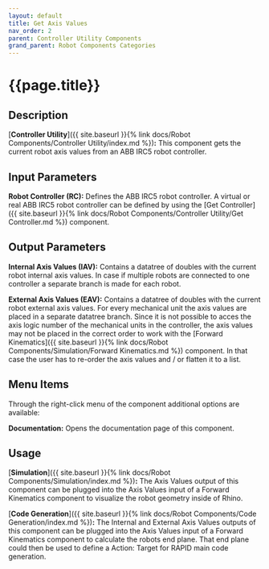 ```yaml
---
layout: default
title: Get Axis Values
nav_order: 2
parent: Controller Utility Components
grand_parent: Robot Components Categories
---
```


# **{{page.title}}**

## **Description**

[**Controller Utility**]({{ site.baseurl }}{% link docs/Robot Components/Controller Utility/index.md %})**:** This component gets the current robot axis values from an ABB IRC5 robot controller.

## **Input Parameters**

**Robot Controller (RC):** Defines the ABB IRC5 robot controller. A virtual or real ABB IRC5 robot controller can be defined by using the [Get Controller]({{ site.baseurl }}{% link docs/Robot Components/Controller Utility/Get Controller.md %}) component.

## **Output Parameters**

**Internal Axis Values (IAV):** Contains a datatree of doubles with the current robot internal axis values. In case if multiple robots are connected to one controller a separate branch is made for each robot.

**External Axis Values (EAV):** Contains a datatree of doubles with the current robot external axis values. For every mechanical unit the axis values are placed in a separate datatree branch. Since it is not possible to acces the axis logic number of the mechanical units in the controller, the axis values may not be placed in the correct order to work with the [Forward Kinematics]({{ site.baseurl }}{% link docs/Robot Components/Simulation/Forward Kinematics.md %}) component. In that case the user has to re-order the axis values and / or flatten it to a list. 


## **Menu Items**

Through the right-click menu of the component additional options are available:

**Documentation:** Opens the documentation page of this component.


## **Usage**

[**Simulation**]({{ site.baseurl }}{% link docs/Robot Components/Simulation/index.md %})**:** The Axis Values output of this component can be plugged into the Axis Values input of a Forward Kinematics component to visualize the robot geometry inside of Rhino.

[**Code Generation**]({{ site.baseurl }}{% link docs/Robot Components/Code Generation/index.md %})**:** The Internal and External Axis Values outputs of this component can be plugged into the Axis Values input of a Forward Kinematics component to calculate the robots end plane. That end plane could then be used to define a Action: Target for RAPID main code generation.

